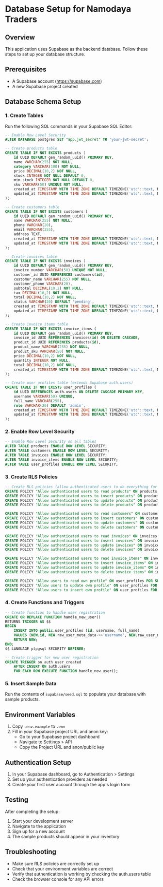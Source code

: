# Database Setup for Namodaya Traders

## Overview
This application uses Supabase as the backend database. Follow these steps to set up your database structure.

## Prerequisites
- A Supabase account (https://supabase.com)
- A new Supabase project created

## Database Schema Setup

### 1. Create Tables
Run the following SQL commands in your Supabase SQL Editor:

```sql
-- Enable Row Level Security
ALTER DATABASE postgres SET "app.jwt_secret" TO 'your-jwt-secret';

-- Create products table
CREATE TABLE IF NOT EXISTS products (
    id UUID DEFAULT gen_random_uuid() PRIMARY KEY,
    name VARCHAR(255) NOT NULL,
    category VARCHAR(100) NOT NULL,
    price DECIMAL(10,2) NOT NULL,
    stock INTEGER NOT NULL DEFAULT 0,
    min_stock INTEGER NOT NULL DEFAULT 0,
    sku VARCHAR(50) UNIQUE NOT NULL,
    created_at TIMESTAMP WITH TIME ZONE DEFAULT TIMEZONE('utc'::text, NOW()) NOT NULL,
    updated_at TIMESTAMP WITH TIME ZONE DEFAULT TIMEZONE('utc'::text, NOW()) NOT NULL
);

-- Create customers table
CREATE TABLE IF NOT EXISTS customers (
    id UUID DEFAULT gen_random_uuid() PRIMARY KEY,
    name VARCHAR(255) NOT NULL,
    phone VARCHAR(20),
    email VARCHAR(255),
    address TEXT,
    created_at TIMESTAMP WITH TIME ZONE DEFAULT TIMEZONE('utc'::text, NOW()) NOT NULL,
    updated_at TIMESTAMP WITH TIME ZONE DEFAULT TIMEZONE('utc'::text, NOW()) NOT NULL
);

-- Create invoices table
CREATE TABLE IF NOT EXISTS invoices (
    id UUID DEFAULT gen_random_uuid() PRIMARY KEY,
    invoice_number VARCHAR(50) UNIQUE NOT NULL,
    customer_id UUID REFERENCES customers(id),
    customer_name VARCHAR(255) NOT NULL,
    customer_phone VARCHAR(20),
    subtotal DECIMAL(10,2) NOT NULL,
    tax DECIMAL(10,2) NOT NULL,
    total DECIMAL(10,2) NOT NULL,
    status VARCHAR(20) DEFAULT 'pending',
    created_at TIMESTAMP WITH TIME ZONE DEFAULT TIMEZONE('utc'::text, NOW()) NOT NULL,
    updated_at TIMESTAMP WITH TIME ZONE DEFAULT TIMEZONE('utc'::text, NOW()) NOT NULL
);

-- Create invoice_items table
CREATE TABLE IF NOT EXISTS invoice_items (
    id UUID DEFAULT gen_random_uuid() PRIMARY KEY,
    invoice_id UUID REFERENCES invoices(id) ON DELETE CASCADE,
    product_id UUID REFERENCES products(id),
    product_name VARCHAR(255) NOT NULL,
    product_sku VARCHAR(50) NOT NULL,
    price DECIMAL(10,2) NOT NULL,
    quantity INTEGER NOT NULL,
    total DECIMAL(10,2) NOT NULL,
    created_at TIMESTAMP WITH TIME ZONE DEFAULT TIMEZONE('utc'::text, NOW()) NOT NULL
);

-- Create user profiles table (extends Supabase auth.users)
CREATE TABLE IF NOT EXISTS user_profiles (
    id UUID REFERENCES auth.users ON DELETE CASCADE PRIMARY KEY,
    username VARCHAR(50) UNIQUE,
    full_name VARCHAR(255),
    role VARCHAR(20) DEFAULT 'admin',
    created_at TIMESTAMP WITH TIME ZONE DEFAULT TIMEZONE('utc'::text, NOW()) NOT NULL,
    updated_at TIMESTAMP WITH TIME ZONE DEFAULT TIMEZONE('utc'::text, NOW()) NOT NULL
);
```

### 2. Enable Row Level Security
```sql
-- Enable Row Level Security on all tables
ALTER TABLE products ENABLE ROW LEVEL SECURITY;
ALTER TABLE customers ENABLE ROW LEVEL SECURITY;
ALTER TABLE invoices ENABLE ROW LEVEL SECURITY;
ALTER TABLE invoice_items ENABLE ROW LEVEL SECURITY;
ALTER TABLE user_profiles ENABLE ROW LEVEL SECURITY;
```

### 3. Create RLS Policies
```sql
-- Create RLS policies (allow authenticated users to do everything for now)
CREATE POLICY "Allow authenticated users to read products" ON products FOR SELECT USING (auth.role() = 'authenticated');
CREATE POLICY "Allow authenticated users to insert products" ON products FOR INSERT WITH CHECK (auth.role() = 'authenticated');
CREATE POLICY "Allow authenticated users to update products" ON products FOR UPDATE USING (auth.role() = 'authenticated');
CREATE POLICY "Allow authenticated users to delete products" ON products FOR DELETE USING (auth.role() = 'authenticated');

CREATE POLICY "Allow authenticated users to read customers" ON customers FOR SELECT USING (auth.role() = 'authenticated');
CREATE POLICY "Allow authenticated users to insert customers" ON customers FOR INSERT WITH CHECK (auth.role() = 'authenticated');
CREATE POLICY "Allow authenticated users to update customers" ON customers FOR UPDATE USING (auth.role() = 'authenticated');
CREATE POLICY "Allow authenticated users to delete customers" ON customers FOR DELETE USING (auth.role() = 'authenticated');

CREATE POLICY "Allow authenticated users to read invoices" ON invoices FOR SELECT USING (auth.role() = 'authenticated');
CREATE POLICY "Allow authenticated users to insert invoices" ON invoices FOR INSERT WITH CHECK (auth.role() = 'authenticated');
CREATE POLICY "Allow authenticated users to update invoices" ON invoices FOR UPDATE USING (auth.role() = 'authenticated');
CREATE POLICY "Allow authenticated users to delete invoices" ON invoices FOR DELETE USING (auth.role() = 'authenticated');

CREATE POLICY "Allow authenticated users to read invoice_items" ON invoice_items FOR SELECT USING (auth.role() = 'authenticated');
CREATE POLICY "Allow authenticated users to insert invoice_items" ON invoice_items FOR INSERT WITH CHECK (auth.role() = 'authenticated');
CREATE POLICY "Allow authenticated users to update invoice_items" ON invoice_items FOR UPDATE USING (auth.role() = 'authenticated');
CREATE POLICY "Allow authenticated users to delete invoice_items" ON invoice_items FOR DELETE USING (auth.role() = 'authenticated');

CREATE POLICY "Allow users to read own profile" ON user_profiles FOR SELECT USING (auth.uid() = id);
CREATE POLICY "Allow users to update own profile" ON user_profiles FOR UPDATE USING (auth.uid() = id);
CREATE POLICY "Allow users to insert own profile" ON user_profiles FOR INSERT WITH CHECK (auth.uid() = id);
```

### 4. Create Functions and Triggers
```sql
-- Create function to handle user registration
CREATE OR REPLACE FUNCTION handle_new_user()
RETURNS TRIGGER AS $$
BEGIN
    INSERT INTO public.user_profiles (id, username, full_name)
    VALUES (NEW.id, NEW.raw_user_meta_data->>'username', NEW.raw_user_meta_data->>'full_name');
    RETURN NEW;
END;
$$ LANGUAGE plpgsql SECURITY DEFINER;

-- Create trigger for new user registration
CREATE TRIGGER on_auth_user_created
    AFTER INSERT ON auth.users
    FOR EACH ROW EXECUTE FUNCTION handle_new_user();
```

### 5. Insert Sample Data
Run the contents of `supabase/seed.sql` to populate your database with sample products.

## Environment Variables

1. Copy `.env.example` to `.env`
2. Fill in your Supabase project URL and anon key:
   - Go to your Supabase project dashboard
   - Navigate to Settings > API
   - Copy the Project URL and anon/public key

## Authentication Setup

1. In your Supabase dashboard, go to Authentication > Settings
2. Set up your authentication providers as needed
3. Create your first user account through the app's login form

## Testing

After completing the setup:
1. Start your development server
2. Navigate to the application
3. Sign up for a new account
4. The sample products should appear in your inventory

## Troubleshooting

- Make sure RLS policies are correctly set up
- Check that your environment variables are correct
- Verify that authentication is working by checking the auth.users table
- Check the browser console for any API errors